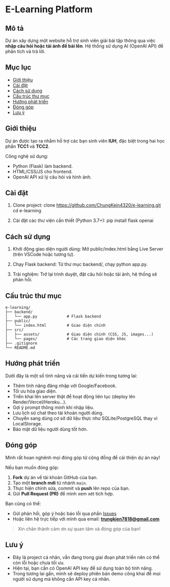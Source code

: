 # E-Learning Platform

## Mô tả

Dự án xây dựng một website hỗ trợ sinh viên giải bài tập thông qua việc **nhập câu hỏi hoặc tải ảnh đề bài lên**. Hệ thống sử dụng AI (OpenAI API) để phân tích và trả lời.

## Mục lục

-   [Giới thiệu](#giới-thiệu)
-   [Cài đặt](#cài-đặt)
-   [Cách sử dụng](#cách-sử-dụng)
-   [Cấu trúc thư mục](#cấu-trúc-thư-mục)
-   [Hướng phát triển](#hướng-phát-triển)
-   [Đóng góp](#đóng-góp)
-   [Lưu ý](#lưu-ý)

## Giới thiệu

Dự án được tạo ra nhằm hỗ trợ các bạn sinh viên **IUH**, đặc biệt trong hai học phần **TCC1** và **TCC2**.

Công nghệ sử dụng:

-   Python (Flask) làm backend.
-   HTML/CSS/JS cho frontend.
-   OpenAI API xử lý câu hỏi và hình ảnh.

## Cài đặt

1. Clone project:
   clone https://github.com/ChungKein4320/e-learning.git
   cd e-learning

2. Cài đặt các thư viện cần thiết (Python 3.7+):
   pip install flask openai

## Cách sử dụng

1. Khởi động giao diện người dùng: Mở public/index.html bằng Live Server (trên VSCode hoặc tương tự).

2. Chạy Flask backend: Từ thư mục backend/, chạy python app.py.

3. Trải nghiệm: Trở lại trình duyệt, đặt câu hỏi hoặc tải ảnh, hệ thống sẽ phản hồi.

## Cấu trúc thư mục

```plaintext
e-learning/
├── backend/
│   └── app.py             # Flask backend
├── public/
│   └── index.html         # Giao diện chính
├── src/
│   ├── assets/            # Giao diện chính (CSS, JS, images...)
│   └── pages/             # Các trang giao diện khác
├── .gitignore
└── README.md
```

## Hướng phát triển

Dưới đây là một số tính năng và cải tiến dự kiến trong tương lai:

-   Thêm tính năng đăng nhập với Google/Facebook.
-   Tối ưu hóa giao diện.
-   Triển khai lên server thật để hoạt động liên tục (deploy lên Render/Vercel/Heroku...).
-   Gợi ý prompt thông minh khi nhập liệu.
-   Lưu lịch sử chat theo tài khoản người dùng.
-   Chuyển sang dùng cơ sở dữ liệu thực như SQLite/PostgreSQL thay vì LocalStorage.
-   Bảo mật dữ liệu người dùng tốt hơn.

## Đóng góp

Mình rất hoan nghênh mọi đóng góp từ cộng đồng để cải thiện dự án này!

Nếu bạn muốn đóng góp:

1. **Fork** dự án về tài khoản GitHub của bạn.
2. Tạo một **branch mới** từ nhánh `main`.
3. Thực hiện chỉnh sửa, commit và **push** lên repo của bạn.
4. Gửi **Pull Request (PR)** để mình xem xét tích hợp.

Bạn cũng có thể:

-   Gửi phản hồi, góp ý hoặc báo lỗi qua phần [Issues](https://github.com/ChungKein4320/e-learning/issues)
-   Hoặc liên hệ trực tiếp với mình qua email: **trungkien7818@gmail.com**

> Xin chân thành cảm ơn sự quan tâm và đóng góp của bạn!

## Lưu ý

-   Đây là project cá nhân, vẫn đang trong giai đoạn phát triển nên có thể còn lỗi hoặc chưa tối ưu.
-   Hiện tại, bạn cần có OpenAI API key để sử dụng toàn bộ tính năng.
-   Trong tương lai gần, mình sẽ deploy phiên bản demo công khai để mọi người sử dụng mà không cần API key cá nhân.
